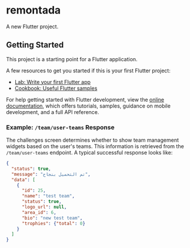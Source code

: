 # remontada

A new Flutter project.

## Getting Started

This project is a starting point for a Flutter application.

A few resources to get you started if this is your first Flutter project:

- [Lab: Write your first Flutter app](https://docs.flutter.dev/get-started/codelab)
- [Cookbook: Useful Flutter samples](https://docs.flutter.dev/cookbook)

For help getting started with Flutter development, view the
[online documentation](https://docs.flutter.dev/), which offers tutorials,
samples, guidance on mobile development, and a full API reference.

### Example: `/team/user-teams` Response

The challenges screen determines whether to show team management widgets based
on the user's teams. This information is retrieved from the `/team/user-teams`
endpoint. A typical successful response looks like:

```json
{
  "status": true,
  "message": "تم التحميل بنجاح",
  "data": [
    {
      "id": 25,
      "name": "test team",
      "status": true,
      "logo_url": null,
      "area_id": 6,
      "bio": "new test team",
      "trophies": {"total": 0}
    }
  ]
}
```

